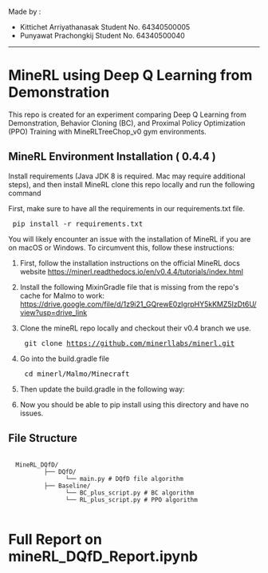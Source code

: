 Made by : 
-  Kittichet Arriyathanasak Student No. 64340500005
-  Punyawat  Prachongkij    Student No. 64340500040

---

# MineRL using Deep Q Learning from Demonstration
This repo is created for an experiment comparing Deep Q Learning from Demonstration, Behavior Cloning (BC), and Proximal Policy Optimization (PPO) Training with MineRLTreeChop_v0 gym environments.

## MineRL Environment Installation ( 0.4.4 )
Install requirements (Java JDK 8 is required. Mac may require additional steps), and then install MineRL clone this repo locally and run the following command

First, make sure to have all the requirements in our requirements.txt file. 
<pre> pip install -r requirements.txt </pre>

You will likely encounter an issue with the installation of MineRL if you are on macOS or Windows. To circumvent this, follow these instructions:

1. First, follow the installation instructions on the official MineRL docs website https://minerl.readthedocs.io/en/v0.4.4/tutorials/index.html

2. Install the following MixinGradle file that is missing from the repo's cache for Malmo to work: https://drive.google.com/file/d/1z9i21_GQrewE0zIgrpHY5kKMZ5IzDt6U/view?usp=drive_link

3. Clone the mineRL repo locally and checkout their v0.4 branch we use. <pre> git clone https://github.com/minerllabs/minerl.git  </pre>

4. Go into the build.gradle file <pre> cd minerl/Malmo/Minecraft </pre>

5. Then update the build.gradle in the following way:

6. Now you should be able to pip install using this directory and have no issues.


##  File Structure
<pre> <code> 
  MineRL_DQfD/ 
          ├── DQfD/ 
                └── main.py # DQfD file algorithm
          ├── Baseline/ 
                └── BC_plus_script.py # BC algorithm
                └── RL_plus_script.py # PPO algorithm
</code> </pre>

# Full Report on mineRL_DQfD_Report.ipynb

